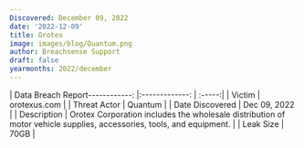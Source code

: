 ```yaml
---
Discovered: December 09, 2022
date: '2022-12-09'
title: Orotex
image: images/blog/Quantum.png
author: Breachsense Support
draft: false
yearmonths: 2022/december
---
```


| Data Breach Report------------:     |:-------------:    | :-----:|
| Victim      | orotexus.com      | 
| Threat Actor      | Quantum      | 
| Date Discovered      | Dec 09, 2022      | 
| Description      | Orotex Corporation includes the wholesale distribution of motor vehicle supplies, accessories, tools, and equipment.      | 
| Leak Size      | 70GB      | 

